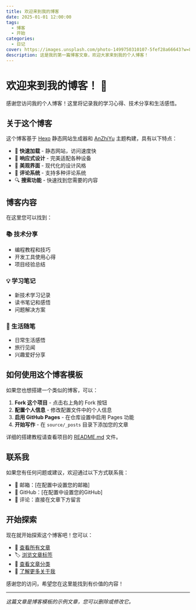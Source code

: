 ```yaml
---
title: 欢迎来到我的博客
date: 2025-01-01 12:00:00
tags: 
  - 博客
  - 开始
categories: 
  - 日记
cover: https://images.unsplash.com/photo-1499750310107-5fef28a66643?w=800
description: 这是我的第一篇博客文章，欢迎大家来到我的个人博客！
---
```


# 欢迎来到我的博客！ 🎉

感谢您访问我的个人博客！这里将记录我的学习心得、技术分享和生活感悟。

## 关于这个博客

这个博客基于 [Hexo](https://hexo.io/) 静态网站生成器和 [AnZhiYu](https://github.com/anzhiyu-c/hexo-theme-anzhiyu) 主题构建，具有以下特点：

- 🚀 **快速加载** - 静态网站，访问速度快
- 📱 **响应式设计** - 完美适配各种设备
- 🎨 **美观界面** - 现代化的设计风格
- 💬 **评论系统** - 支持多种评论系统
- 🔍 **搜索功能** - 快速找到您需要的内容

## 博客内容

在这里您可以找到：

### 📚 技术分享
- 编程教程和技巧
- 开发工具使用心得
- 项目经验总结

### 💡 学习笔记
- 新技术学习记录
- 读书笔记和感悟
- 问题解决方案

### 🌟 生活随笔
- 日常生活感悟
- 旅行见闻
- 兴趣爱好分享

## 如何使用这个博客模板

如果您也想搭建一个类似的博客，可以：

1. **Fork 这个项目** - 点击右上角的 Fork 按钮
2. **配置个人信息** - 修改配置文件中的个人信息
3. **启用 GitHub Pages** - 在仓库设置中启用 Pages 功能
4. **开始写作** - 在 `source/_posts` 目录下添加您的文章

详细的搭建教程请查看项目的 [README.md](/) 文件。

## 联系我

如果您有任何问题或建议，欢迎通过以下方式联系我：

- 📧 邮箱：[在配置中设置您的邮箱]
- 🐙 GitHub：[在配置中设置您的GitHub]
- 💬 评论：直接在文章下方留言

## 开始探索

现在就开始探索这个博客吧！您可以：

- 📖 [查看所有文章](/archives/)
- 🏷️ [浏览文章标签](/tags/)
- 📂 [查看文章分类](/categories/)
- 👤 [了解更多关于我](/about/)

感谢您的访问，希望您在这里能找到有价值的内容！

---

*这篇文章是博客模板的示例文章，您可以删除或修改它。*

